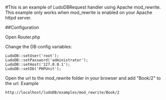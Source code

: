 #This is an example of LudoDBRequest handler using Apache mod_rewrite.
This example only works when mod_rewrite is enabled on your Apache httpd server.

##Configuration

Open Router.php

Change the DB config variables:

    LudoDB::setUser('root');
    LudoDB::setPassword('administrator');
    LudoDB::setHost('127.0.0.1');
    LudoDB::setDb('PHPUnit');

Open the url to the mod_rewrite folder in your browser and add "Book/2" to the url. Example

    http://localhost/ludoDB/examples/mod_rewrite/Book/2


